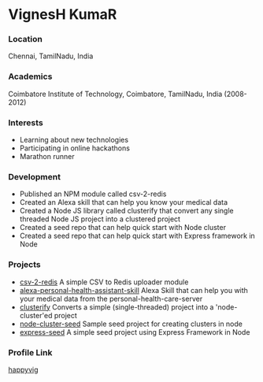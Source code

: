 # VignesH KumaR

### Location

Chennai, TamilNadu, India

### Academics

Coimbatore Institute of Technology, Coimbatore, TamilNadu, India (2008-2012)

### Interests

- Learning about new technologies
- Participating in online hackathons
- Marathon runner

### Development

- Published an NPM module called csv-2-redis
- Created an Alexa skill that can help you know your medical data
- Created a Node JS library called clusterify that convert any single threaded Node JS project into a clustered project
- Created a seed repo that can help quick start with Node cluster
- Created a seed repo that can help quick start with Express framework in Node

### Projects

- [csv-2-redis](https://github.com/happyvig/csv-2-redis) A simple CSV to Redis uploader module
- [alexa-personal-health-assistant-skill](https://github.com/happyvig/alexa-personal-health-assistant-skill) Alexa Skill that can help you with your medical data from the personal-health-care-server
- [clusterify](https://github.com/happyvig/clusterify) Converts a simple (single-threaded) project into a 'node-cluster'ed project 
- [node-cluster-seed](https://github.com/happyvig/node-cluster-seed) Sample seed project for creating clusters in node
- [express-seed](https://github.com/happyvig/express-seed) A simple seed project using Express Framework in Node

### Profile Link

[happyvig](https://github.com/happyvig)
